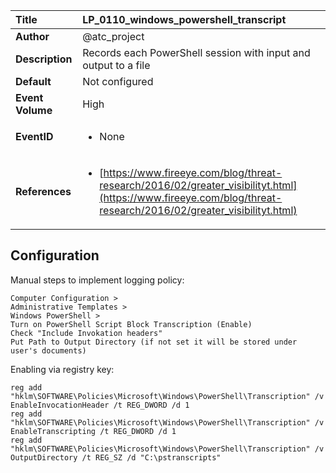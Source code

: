 | Title            | LP_0110_windows_powershell_transcript                                                                     |
|:-----------------|:--------------------------------------------------------------------------------|
| **Author**       | @atc_project                                                                      |
| **Description**  | Records each PowerShell session with input and output to a file                                                               |
| **Default**      | Not configured                                                                   |
| **Event Volume** | High                                                                    |
| **EventID**      | <ul><li>None</li></ul>         |
| **References**   | <ul><li>[https://www.fireeye.com/blog/threat-research/2016/02/greater_visibilityt.html](https://www.fireeye.com/blog/threat-research/2016/02/greater_visibilityt.html)</li></ul> |



## Configuration

Manual steps to implement logging policy:

```
Computer Configuration > 
Administrative Templates > 
Windows PowerShell > 
Turn on PowerShell Script Block Transcription (Enable)
Check "Include Invokation headers"
Put Path to Output Directory (if not set it will be stored under user's documents)
```

Enabling via registry key:
```
reg add "hklm\SOFTWARE\Policies\Microsoft\Windows\PowerShell\Transcription" /v EnableInvocationHeader /t REG_DWORD /d 1
reg add "hklm\SOFTWARE\Policies\Microsoft\Windows\PowerShell\Transcription" /v EnableTranscripting /t REG_DWORD /d 1
reg add "hklm\SOFTWARE\Policies\Microsoft\Windows\PowerShell\Transcription" /v OutputDirectory /t REG_SZ /d "C:\pstranscripts"
```


